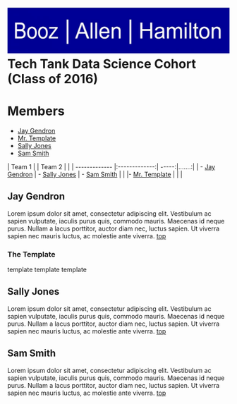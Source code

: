 ![BAH Logo.](images/boozallenlogo.jpg) 
Tech Tank Data Science Cohort (Class of 2016)
================

# Members

- [Jay Gendron](#jay-gendron)
- [Mr. Template](#the-template)
- [Sally Jones](#sally-jones)
- [Sam Smith](#sam-smith) 
 
| Team 1        |            | Team 2  |       |
| ------------- |:-------------:| -----:|.......:|
| - [Jay Gendron](#jay-gendron) | - [Sally Jones](#sally-jones) |  - [Sam Smith](#sam-smith) |  |
|- [Mr. Template](#the-template)  |  |  |


## Jay Gendron

Lorem ipsum dolor sit amet, consectetur adipiscing elit. Vestibulum ac sapien vulputate, iaculis purus quis, commodo mauris. Maecenas id neque purus. Nullam a lacus porttitor, auctor diam nec, luctus sapien. Ut viverra sapien nec mauris luctus, ac molestie ante viverra. [top](#members)

### The Template

template template template

## Sally Jones

Lorem ipsum dolor sit amet, consectetur adipiscing elit. Vestibulum ac sapien vulputate, iaculis purus quis, commodo mauris. Maecenas id neque purus. Nullam a lacus porttitor, auctor diam nec, luctus sapien. Ut viverra sapien nec mauris luctus, ac molestie ante viverra. [top](#members)

## Sam Smith

Lorem ipsum dolor sit amet, consectetur adipiscing elit. Vestibulum ac sapien vulputate, iaculis purus quis, commodo mauris. Maecenas id neque purus. Nullam a lacus porttitor, auctor diam nec, luctus sapien. Ut viverra sapien nec mauris luctus, ac molestie ante viverra. [top](#members)


